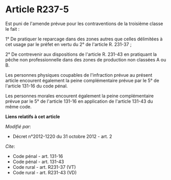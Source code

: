 # Article R237-5

Est puni de l'amende prévue pour les contraventions de la troisième classe le fait : 

1° De pratiquer le reparcage dans des zones autres que celles délimitées à cet usage par le préfet en vertu du 2° de
l'article R. 231-37 ; 

2° De contrevenir aux dispositions de l'article R. 231-43 en pratiquant la pêche non professionnelle dans des zones de
production non classées A ou B. 

Les personnes physiques coupables de l'infraction prévue au présent article encourent également la peine complémentaire
prévue par le 5° de l'article 131-16 du code pénal. 

Les personnes morales encourent également la peine complémentaire prévue par le 5° de l'article 131-16 en application de
l'article 131-43 du même code.

**Liens relatifs à cet article**

_Modifié par_:

  - Décret n°2012-1220 du 31 octobre 2012 - art. 2

_Cite_:

  - Code pénal - art. 131-16
  - Code pénal - art. 131-43
  - Code rural - art. R231-37 (VT)
  - Code rural - art. R231-43 (VD)
